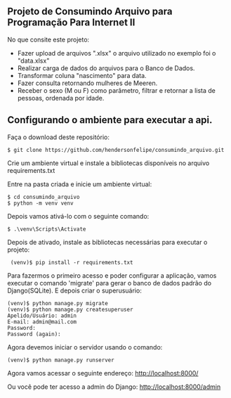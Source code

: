 ## Projeto de Consumindo Arquivo para Programação Para Internet II

No que consite este projeto:
- Fazer upload de arquivos ".xlsx" o arquivo utilizado no exemplo foi o "data.xlsx"
- Realizar carga de dados do arquivos para o Banco de Dados.
- Transformar coluna "nascimento" para data.
- Fazer consulta retornando mulheres de Meeren.
- Receber o sexo (M ou F) como parâmetro, filtrar e retornar a lista
de pessoas, ordenada por idade.

## Configurando o ambiente para executar a api.
Faça o download deste repositório:
```
$ git clone https://github.com/hendersonfelipe/consumindo_arquivo.git
```

Crie um ambiente virtual e instale a bibliotecas disponíveis no 
arquivo requirements.txt

Entre na pasta criada e inicie um ambiente virtual:
```
$ cd consumindo_arquivo
$ python -m venv venv
```

Depois vamos ativá-lo com o seguinte comando:
```
$ .\venv\Scripts\Activate
```

Depois de ativado, instale as bibliotecas necessárias para executar o projeto:
```
 (venv)$ pip install -r requirements.txt
```

Para fazermos o primeiro acesso e poder configurar a aplicação, vamos executar o comando 
'migrate' para gerar o banco de dados padrão do Django(SQLite). E depois criar o superusuário:
```
(venv)$ python manage.py migrate
(venv)$ python manage.py createsuperuser
Apelido/Usuário: admin
E-mail: admin@mail.com
Password: 
Password (again):
```

Agora devemos iniciar o servidor usando o comando:
```
(venv)$ python manage.py runserver
```

Agora vamos acessar o seguinte endereço:
[http://localhost:8000/](http://localhost:8000/)

Ou você pode ter acesso a admin do Django:
[http://localhost:8000/admin](http://localhost:8000/admin)
